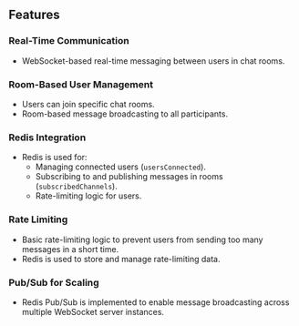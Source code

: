 ## Features

### Real-Time Communication
- WebSocket-based real-time messaging between users in chat rooms.

### Room-Based User Management
- Users can join specific chat rooms.
- Room-based message broadcasting to all participants.

### Redis Integration
- Redis is used for:
  - Managing connected users (`usersConnected`).
  - Subscribing to and publishing messages in rooms (`subscribedChannels`).
  - Rate-limiting logic for users.

### Rate Limiting
- Basic rate-limiting logic to prevent users from sending too many messages in a short time.
- Redis is used to store and manage rate-limiting data.

### Pub/Sub for Scaling
- Redis Pub/Sub is implemented to enable message broadcasting across multiple WebSocket server instances.